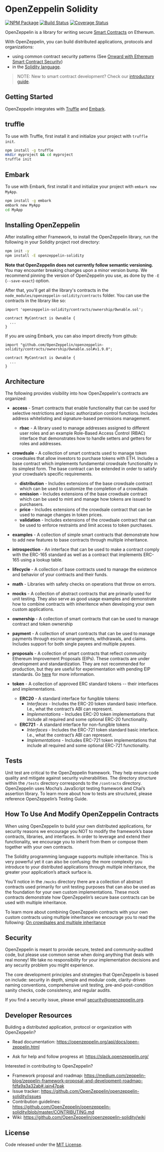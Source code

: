 # OpenZeppelin Solidity
[![NPM Package](https://img.shields.io/npm/v/openzeppelin-solidity.svg?style=flat-square)](https://www.npmjs.org/package/openzeppelin-solidity)
[![Build Status](https://img.shields.io/travis/OpenZeppelin/openzeppelin-solidity.svg?branch=master&style=flat-square)](https://travis-ci.org/OpenZeppelin/openzeppelin-solidity)
[![Coverage Status](https://img.shields.io/coveralls/github/OpenZeppelin/openzeppelin-solidity/master.svg?style=flat-square)](https://coveralls.io/github/OpenZeppelin/openzeppelin-solidity?branch=master)

OpenZeppelin is a library for writing secure [Smart Contracts](https://en.wikipedia.org/wiki/Smart_contract) on Ethereum.

With OpenZeppelin, you can build distributed applications, protocols and organizations:
- using common contract security patterns (See [Onward with Ethereum Smart Contract Security](https://medium.com/bitcorps-blog/onward-with-ethereum-smart-contract-security-97a827e47702#.y3kvdetbz))
- in the [Solidity language](https://solidity.readthedocs.io/en/develop/).

> NOTE: New to smart contract development? Check our [introductory guide](https://medium.com/zeppelin-blog/the-hitchhikers-guide-to-smart-contracts-in-ethereum-848f08001f05#.cox40d2ut).

## Getting Started

OpenZeppelin integrates with [Truffle](https://github.com/ConsenSys/truffle) and [Embark](https://github.com/embark-framework/embark/).

## truffle

To use with Truffle, first install it and initialize your project with `truffle init`.

```sh
npm install -g truffle
mkdir myproject && cd myproject
truffle init
```

## Embark

To use with Embark, first install it and initialize your project with `embark new MyApp`.

```sh
npm install -g embark
embark new MyApp
cd MyApp
```

## Installing OpenZeppelin

After installing either Framework, to install the OpenZeppelin library, run the following in your Solidity project root directory:

```sh
npm init -y
npm install -E openzeppelin-solidity
```

**Note that OpenZeppelin does not currently follow semantic versioning.** You may encounter breaking changes upon a minor version bump. We recommend pinning the version of OpenZeppelin you use, as done by the `-E` (`--save-exact`) option.

After that, you'll get all the library's contracts in the `node_modules/openzeppelin-solidity/contracts` folder. You can use the contracts in the library like so:

```solidity
import 'openzeppelin-solidity/contracts/ownership/Ownable.sol';

contract MyContract is Ownable {
  ...
}
```

If you are using Embark, you can also import directly from github:

```solidity
import "github.com/OpenZeppelin/openzeppelin-solidity/contracts/ownership/Ownable.sol#v1.9.0";

contract MyContract is Ownable {
  ...
}
```

## Architecture
The following provides visibility into how OpenZeppelin's contracts are organized:

- **access** - Smart contracts that enable functionality that can be used for selective restrictions and basic authorization control functions. Includes address whitelisting and signature-based permissions management.
	- **rbac** - A library used to manage addresses assigned to different user roles and an example Role-Based Access Control (RBAC) interface that demonstrates how to handle setters and getters for roles and addresses.
- **crowdsale** - A collection of smart contracts used to manage token crowdsales that allow investors to purchase tokens with ETH. Includes a base contract which implements fundamental crowdsale functionality in its simplest form. The base contract can be extended in order to satisfy your crowdsale’s specific requirements.
	- **distribution** - Includes extensions of the base crowdsale contract which can be used to customize the completion of a crowdsale.
	- **emission** - Includes extensions of the base crowdsale contract which can be used to mint and manage how tokens are issued to purchasers.
	- **price** - Includes extensions of the crowdsale contract that can be used to manage changes in token prices.
	- **validation**  - Includes extensions of the crowdsale contract that can be used to enforce restraints and limit access to token purchases.
- **examples** - A collection of simple smart contracts that demonstrate how to add new features to base contracts through multiple inheritance.
- **introspection**  - An interface that can be used to make a contract comply with the ERC-165 standard as well as a contract that implements ERC-165 using a lookup table.
- **lifecycle** - A collection of base contracts used to manage the existence and behavior of your contracts and their funds.
- **math** - Libraries with safety checks on operations that throw on errors.
- **mocks** - A collection of abstract contracts that are primarily used for unit testing. They also serve as good usage examples and demonstrate how to combine contracts with inheritence when developing your own custom applications.
- **ownership** - A collection of smart contracts that can be used to manage contract and token ownership
- **payment** - A collection of smart contracts that can be used to manage payments through escrow arrangements, withdrawals, and claims. Includes support for both single payees and multiple payees.
- **proposals** - A collection of smart contracts that reflect community Ethereum Improvement Proposals (EIPs). These contracts are under development and standardization. They are not recommended for production, but they are useful for experimentation with pending EIP standards. Go [here](https://github.com/OpenZeppelin/openzeppelin-solidity/wiki/ERC-Process) for more information.

- **token** - A collection of approved ERC standard tokens -- their interfaces and implementations.
	- **ERC20** - A standard interface for fungible tokens:
		- *Interfaces* - Includes the ERC-20 token standard basic interface. I.e., what the contract’s ABI can represent.
		- *Implementations* - Includes ERC-20 token implementations that include all required and some optional ERC-20 functionality.
	- **ERC721** - A standard interface for non-fungible tokens
		- *Interfaces* - Includes the ERC-721 token standard basic interface. I.e., what the contract’s ABI can represent.
		- *Implementations* - Includes ERC-721 token implementations that include all required and some optional ERC-721 functionality.

## Tests
Unit test are critical to the OpenZeppelin framework. They help ensure code quality and mitigate against security vulnerabilities. The directory structure within the `/tests` directory corresponds to the `/contracts` directory. OpenZeppelin uses Mocha’s JavaScript testing framework and Chai’s assertion library. To learn more about how to tests are structured, please reference OpenZeppelin’s Testing Guide.

## How To Use And Modify OpenZeppelin Contracts
When using OpenZeppelin to build your own distributed applications, for security reasons we encourage you NOT to modify the framework’s base contracts, libraries, and interfaces. In order to leverage and extend their functionality, we encourage you to inherit from them or compose them together with your own contracts.

The Solidity programming language supports multiple inheritance. This is very powerful yet it can also be confusing: the more complexity you introduce to your distributed applications through multiple inheritance, the greater your application’s attack surface is.

You’ll notice in the `/mocks` directory there are a collection of abstract contracts used primarily for unit testing purposes that can also be used as the foundation for your own custom implementations. These mock contracts demonstrate how OpenZeppelin’s secure base contracts can be used with multiple inheritance.

To learn more about combining OpenZeppelin contracts with your own custom contracts using multiple inheritance we encourage you to read the following: [On crowdsales and multiple inheritance](https://blog.zeppelin.solutions/on-crowdsales-and-multiple-inheritance-af90c694e35f)

## Security
OpenZeppelin is meant to provide secure, tested and community-audited code, but please use common sense when doing anything that deals with real money! We take no responsibility for your implementation decisions and any security problem you might experience.

The core development principles and strategies that OpenZeppelin is based on include: security in depth, simple and modular code, clarity-driven naming conventions, comprehensive unit testing, pre-and-post-condition sanity checks, code consistency, and regular audits.

If you find a security issue, please email [security@openzeppelin.org](mailto:security@openzeppelin.org).

## Developer Resources

Building a distributed application, protocol or organization with OpenZeppelin?

- Read documentation: https://openzeppelin.org/api/docs/open-zeppelin.html

- Ask for help and follow progress at: https://slack.openzeppelin.org/

Interested in contributing to OpenZeppelin?

- Framework proposal and roadmap: https://medium.com/zeppelin-blog/zeppelin-framework-proposal-and-development-roadmap-fdfa9a3a32ab#.iain47pak
- Issue tracker: https://github.com/OpenZeppelin/openzeppelin-solidity/issues
- Contribution guidelines: https://github.com/OpenZeppelin/openzeppelin-solidity/blob/master/CONTRIBUTING.md
- Wiki: https://github.com/OpenZeppelin/openzeppelin-solidity/wiki

## License
Code released under the [MIT License](https://github.com/OpenZeppelin/openzeppelin-solidity/blob/master/LICENSE).

